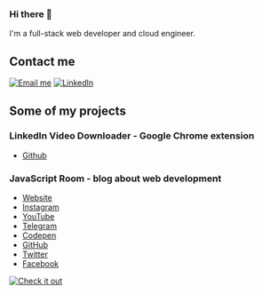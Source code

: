 ### Hi there 👋

I'm a full-stack web developer and cloud engineer.

## Contact me

[![Email me](https://img.shields.io/badge/EMAIL-ME-red.svg?style=for-the-badge&logo=gmail)](mailto:yuri@drabik.digital)
[![LinkedIn](https://img.shields.io/badge/LINKED-IN-blue.svg?style=for-the-badge&logo=linkedin)](https://www.linkedin.com/in/yurist38/)

## Some of my projects

### LinkedIn Video Downloader - Google Chrome extension

* [Github](https://github.com/yurist38/linkedin-video-downloader)

### JavaScript Room - blog about web development

* [Website](https://roomjs.com)
* [Instagram](https://www.instagram.com/room_js)
* [YouTube](https://www.youtube.com/c/JavaScriptRoom)
* [Telegram](https://t.me/room_js)
* [Codepen](https://codepen.io/room_js)
* [GitHub](https://github.com/room-js)
* [Twitter](https://twitter.com/room_js)
* [Facebook](https://www.facebook.com/roomjs)

[![Check it out](https://forthebadge.com/images/badges/check-it-out.svg)](https://roomjs.com)
